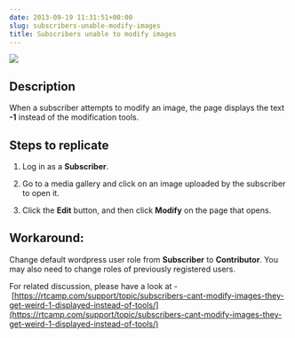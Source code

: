 ```yaml
---
date: 2013-09-19 11:31:51+00:00
slug: subscribers-unable-modify-images
title: Subscribers unable to modify images
---
```


![](https://rtcamp.com/wp-content/uploads/2013/09/rtMediaProImageEditModify.png)


## Description


When a subscriber attempts to modify an image, the page displays the text **-1** instead of the modification tools.


## Steps to replicate





	
  1. Log in as a **Subscriber**.

	
  2. Go to a media gallery and click on an image uploaded by the subscriber to open it.

	
  3. Click the **Edit** button, and then click **Modify** on the page that opens.




## Workaround:


Change default wordpress user role from **Subscriber** to **Contributor**. You may also need to change roles of previously registered users.

For related discussion, please have a look at - [https://rtcamp.com/support/topic/subscribers-cant-modify-images-they-get-weird-1-displayed-instead-of-tools/](https://rtcamp.com/support/topic/subscribers-cant-modify-images-they-get-weird-1-displayed-instead-of-tools/)




